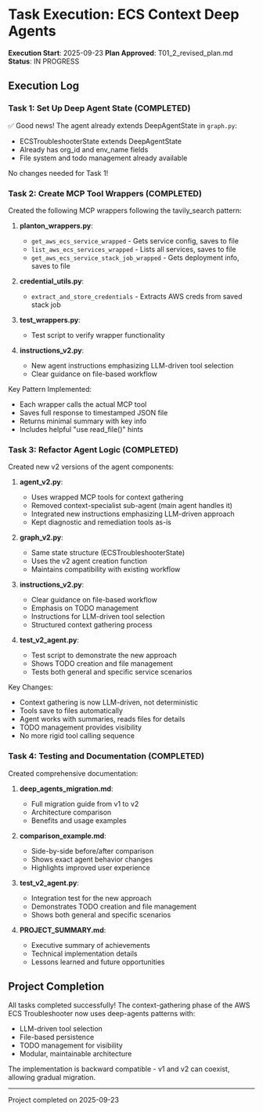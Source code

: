 # Task Execution: ECS Context Deep Agents

**Execution Start**: 2025-09-23
**Plan Approved**: T01_2_revised_plan.md
**Status**: IN PROGRESS

## Execution Log

### Task 1: Set Up Deep Agent State (COMPLETED)

✅ Good news! The agent already extends DeepAgentState in `graph.py`:
- ECSTroubleshooterState extends DeepAgentState
- Already has org_id and env_name fields
- File system and todo management already available

No changes needed for Task 1!

### Task 2: Create MCP Tool Wrappers (COMPLETED)

Created the following MCP wrappers following the tavily_search pattern:

1. **planton_wrappers.py**:
   - `get_aws_ecs_service_wrapped` - Gets service config, saves to file
   - `list_aws_ecs_services_wrapped` - Lists all services, saves to file
   - `get_aws_ecs_service_stack_job_wrapped` - Gets deployment info, saves to file

2. **credential_utils.py**:
   - `extract_and_store_credentials` - Extracts AWS creds from saved stack job

3. **test_wrappers.py**:
   - Test script to verify wrapper functionality

4. **instructions_v2.py**:
   - New agent instructions emphasizing LLM-driven tool selection
   - Clear guidance on file-based workflow

Key Pattern Implemented:
- Each wrapper calls the actual MCP tool
- Saves full response to timestamped JSON file
- Returns minimal summary with key info
- Includes helpful "use read_file()" hints

### Task 3: Refactor Agent Logic (COMPLETED)

Created new v2 versions of the agent components:

1. **agent_v2.py**:
   - Uses wrapped MCP tools for context gathering
   - Removed context-specialist sub-agent (main agent handles it)
   - Integrated new instructions emphasizing LLM-driven approach
   - Kept diagnostic and remediation tools as-is

2. **graph_v2.py**:
   - Same state structure (ECSTroubleshooterState)
   - Uses the v2 agent creation function
   - Maintains compatibility with existing workflow

3. **instructions_v2.py**:
   - Clear guidance on file-based workflow
   - Emphasis on TODO management
   - Instructions for LLM-driven tool selection
   - Structured context gathering process

4. **test_v2_agent.py**:
   - Test script to demonstrate the new approach
   - Shows TODO creation and file management
   - Tests both general and specific service scenarios

Key Changes:
- Context gathering is now LLM-driven, not deterministic
- Tools save to files automatically
- Agent works with summaries, reads files for details
- TODO management provides visibility
- No more rigid tool calling sequence

### Task 4: Testing and Documentation (COMPLETED)

Created comprehensive documentation:

1. **deep_agents_migration.md**:
   - Full migration guide from v1 to v2
   - Architecture comparison
   - Benefits and usage examples

2. **comparison_example.md**:
   - Side-by-side before/after comparison
   - Shows exact agent behavior changes
   - Highlights improved user experience

3. **test_v2_agent.py**:
   - Integration test for the new approach
   - Demonstrates TODO creation and file management
   - Shows both general and specific scenarios

4. **PROJECT_SUMMARY.md**:
   - Executive summary of achievements
   - Technical implementation details
   - Lessons learned and future opportunities

## Project Completion

All tasks completed successfully! The context-gathering phase of the AWS ECS Troubleshooter now uses deep-agents patterns with:
- LLM-driven tool selection
- File-based persistence
- TODO management for visibility
- Modular, maintainable architecture

The implementation is backward compatible - v1 and v2 can coexist, allowing gradual migration.

---

Project completed on 2025-09-23
